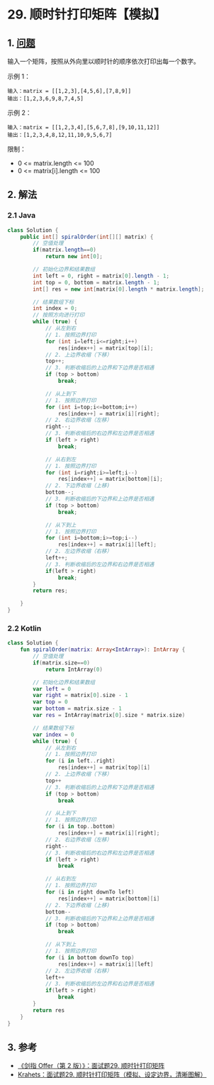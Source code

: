 # 29. 顺时针打印矩阵【模拟】

## 1. [问题](https://leetcode-cn.com/problems/shun-shi-zhen-da-yin-ju-zhen-lcof/)

输入一个矩阵，按照从外向里以顺时针的顺序依次打印出每一个数字。

示例 1：

```
输入：matrix = [[1,2,3],[4,5,6],[7,8,9]]
输出：[1,2,3,6,9,8,7,4,5]
```

示例 2：

```
输入：matrix = [[1,2,3,4],[5,6,7,8],[9,10,11,12]]
输出：[1,2,3,4,8,12,11,10,9,5,6,7]
```

限制：

* 0 <= matrix.length <= 100
* 0 <= matrix\[i].length <= 100

## 2. 解法

### 2.1 Java

```java
class Solution {
    public int[] spiralOrder(int[][] matrix) {
        // 空值处理
        if(matrix.length==0) 
            return new int[0];

        // 初始化边界和结果数组
        int left = 0, right = matrix[0].length - 1;
        int top = 0, bottom = matrix.length - 1;
        int[] res = new int[matrix[0].length * matrix.length];

        // 结果数组下标
        int index = 0;
        // 按照方向进行打印
        while (true) {
            // 从左到右
            // 1. 按照边界打印
            for (int i=left;i<=right;i++)
                res[index++] = matrix[top][i];
            // 2. 上边界收缩（下移）
            top++;
            // 3. 判断收缩后的上边界和下边界是否相遇
            if (top > bottom)
                break;

            // 从上到下
            // 1. 按照边界打印
            for (int i=top;i<=bottom;i++)
                res[index++] = matrix[i][right];
            // 2. 右边界收缩（左移）
            right--;
            // 3. 判断收缩后的右边界和左边界是否相遇
            if (left > right)
                break;

            // 从右到左
            // 1. 按照边界打印
            for (int i=right;i>=left;i--)
                res[index++] = matrix[bottom][i];
            // 2. 下边界收缩（上移)
            bottom--;
            // 3. 判断收缩后的下边界和上边界是否相遇
            if (top > bottom)
                break;

            // 从下到上
            // 1. 按照边界打印
            for (int i=bottom;i>=top;i--)
                res[index++] = matrix[i][left];
            // 2. 左边界收缩（右移）
            left++;
            // 3. 判断收缩后的左边界和右边界是否相遇
            if(left > right) 
                break;
        }
        return res;

    }
}
```

### 2.2 Kotlin

```kotlin
class Solution {
    fun spiralOrder(matrix: Array<IntArray>): IntArray {
        // 空值处理
        if(matrix.size==0) 
            return IntArray(0)

        // 初始化边界和结果数组
        var left = 0
        var right = matrix[0].size - 1
        var top = 0
        var bottom = matrix.size - 1
        var res = IntArray(matrix[0].size * matrix.size)

        // 结果数组下标
        var index = 0
        while (true) {
            // 从左到右
            // 1. 按照边界打印
            for (i in left..right)
                res[index++] = matrix[top][i]
            // 2. 上边界收缩（下移）
            top++
            // 3. 判断收缩后的上边界和下边界是否相遇
            if (top > bottom)
                break

            // 从上到下
            // 1. 按照边界打印
            for (i in top..bottom)
                res[index++] = matrix[i][right];
            // 2. 右边界收缩（左移）
            right--
            // 3. 判断收缩后的右边界和左边界是否相遇
            if (left > right)
                break

            // 从右到左
            // 1. 按照边界打印
            for (i in right downTo left)
                res[index++] = matrix[bottom][i]
            // 2. 下边界收缩（上移)
            bottom--
            // 3. 判断收缩后的下边界和上边界是否相遇
            if (top > bottom)
                break

            // 从下到上
            // 1. 按照边界打印
            for (i in bottom downTo top)
                res[index++] = matrix[i][left]
            // 2. 左边界收缩（右移）
            left++
            // 3. 判断收缩后的左边界和右边界是否相遇
            if(left > right) 
                break
        }
        return res
    }
}
```

## 3. 参考

* [《剑指 Offer（第 2 版）》：面试题29. 顺时针打印矩阵](https://leetcode-cn.com/problems/shun-shi-zhen-da-yin-ju-zhen-lcof)
* [Krahets：面试题29. 顺时针打印矩阵（模拟、设定边界，清晰图解）](https://leetcode-cn.com/problems/shun-shi-zhen-da-yin-ju-zhen-lcof/solution/mian-shi-ti-29-shun-shi-zhen-da-yin-ju-zhen-she-di/)

